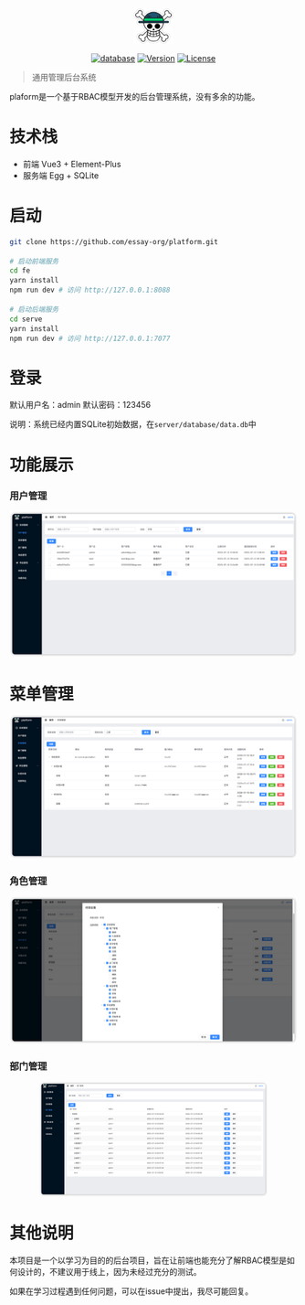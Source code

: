 <p align="center" dir="auto">
    <img src="/public/logo.png" width="70px">
</p>
<p align="center">
    <a href="https://github.com/essay-org/platform"><img src="https://img.shields.io/badge/database-sqlite3-blue" alt="database"></a>
    <a href="https://github.com//essay-org/platform"><img src="https://img.shields.io/badge/node-%3E%3D16.0.0-orange.svg" alt="Version"></a>
    <a href="https://github.com//essay-org/platform"><img src="https://img.shields.io/badge/license-MIT-blue.svg" alt="License"></a>
</p>
<!-- 
<p align="center"><a href="https://ppx.link" target="_blank">演示网站</a></p> -->

> 通用管理后台系统

plaform是一个基于RBAC模型开发的后台管理系统，没有多余的功能。

# 技术栈

- 前端 Vue3 + Element-Plus
- 服务端 Egg + SQLite

# 启动

```bash
git clone https://github.com/essay-org/platform.git

# 启动前端服务
cd fe
yarn install
npm run dev # 访问 http://127.0.0.1:8088

# 启动后端服务 
cd serve
yarn install
npm run dev # 访问 http://127.0.0.1:7077

```

# 登录

默认用户名：admin
默认密码：123456

说明：系统已经内置SQLite初始数据，在`server/database/data.db`中

# 功能展示
### 用户管理


<p align="center" dir="auto">
    <img src="/public/1.png" width="600px">
</p>

# 菜单管理


<p align="center" dir="auto">
    <img src="/public/2.png" width="600px">
</p>

### 角色管理


<p align="center" dir="auto">
    <img src="/public/4.png" width="600px">
</p>

### 部门管理


<p align="center" dir="auto">
    <img src="/public/3.png" width="400px">
</p>

# 其他说明

本项目是一个以学习为目的的后台项目，旨在让前端也能充分了解RBAC模型是如何设计的，不建议用于线上，因为未经过充分的测试。

如果在学习过程遇到任何问题，可以在issue中提出，我尽可能回复。